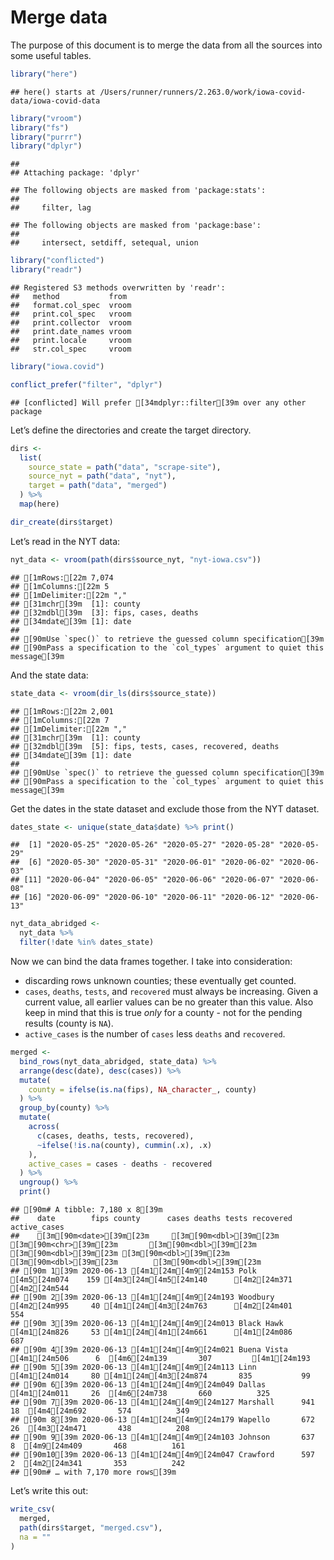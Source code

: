Merge data
================

The purpose of this document is to merge the data from all the sources
into some useful tables.

``` r
library("here")
```

    ## here() starts at /Users/runner/runners/2.263.0/work/iowa-covid-data/iowa-covid-data

``` r
library("vroom")
library("fs")
library("purrr")
library("dplyr")
```

    ## 
    ## Attaching package: 'dplyr'

    ## The following objects are masked from 'package:stats':
    ## 
    ##     filter, lag

    ## The following objects are masked from 'package:base':
    ## 
    ##     intersect, setdiff, setequal, union

``` r
library("conflicted")
library("readr")
```

    ## Registered S3 methods overwritten by 'readr':
    ##   method           from 
    ##   format.col_spec  vroom
    ##   print.col_spec   vroom
    ##   print.collector  vroom
    ##   print.date_names vroom
    ##   print.locale     vroom
    ##   str.col_spec     vroom

``` r
library("iowa.covid")

conflict_prefer("filter", "dplyr")
```

    ## [conflicted] Will prefer [34mdplyr::filter[39m over any other package

Let’s define the directories and create the target directory.

``` r
dirs <- 
  list(
    source_state = path("data", "scrape-site"),
    source_nyt = path("data", "nyt"),
    target = path("data", "merged")  
  ) %>%
  map(here)

dir_create(dirs$target)
```

Let’s read in the NYT data:

``` r
nyt_data <- vroom(path(dirs$source_nyt, "nyt-iowa.csv"))
```

    ## [1mRows:[22m 7,074
    ## [1mColumns:[22m 5
    ## [1mDelimiter:[22m ","
    ## [31mchr[39m  [1]: county
    ## [32mdbl[39m  [3]: fips, cases, deaths
    ## [34mdate[39m [1]: date
    ## 
    ## [90mUse `spec()` to retrieve the guessed column specification[39m
    ## [90mPass a specification to the `col_types` argument to quiet this message[39m

And the state data:

``` r
state_data <- vroom(dir_ls(dirs$source_state))
```

    ## [1mRows:[22m 2,001
    ## [1mColumns:[22m 7
    ## [1mDelimiter:[22m ","
    ## [31mchr[39m  [1]: county
    ## [32mdbl[39m  [5]: fips, tests, cases, recovered, deaths
    ## [34mdate[39m [1]: date
    ## 
    ## [90mUse `spec()` to retrieve the guessed column specification[39m
    ## [90mPass a specification to the `col_types` argument to quiet this message[39m

Get the dates in the state dataset and exclude those from the NYT
dataset.

``` r
dates_state <- unique(state_data$date) %>% print() 
```

    ##  [1] "2020-05-25" "2020-05-26" "2020-05-27" "2020-05-28" "2020-05-29"
    ##  [6] "2020-05-30" "2020-05-31" "2020-06-01" "2020-06-02" "2020-06-03"
    ## [11] "2020-06-04" "2020-06-05" "2020-06-06" "2020-06-07" "2020-06-08"
    ## [16] "2020-06-09" "2020-06-10" "2020-06-11" "2020-06-12" "2020-06-13"

``` r
nyt_data_abridged <- 
  nyt_data %>%
  filter(!date %in% dates_state)
```

Now we can bind the data frames together. I take into consideration:

  - discarding rows unknown counties; these eventually get counted.
  - `cases`, `deaths`, `tests`, and `recovered` must always be
    increasing. Given a current value, all earlier values can be no
    greater than this value. Also keep in mind that this is true *only*
    for a county - not for the pending results (county is `NA`).
  - `active_cases` is the number of `cases` less `deaths` and
    `recovered`.

<!-- end list -->

``` r
merged <- 
  bind_rows(nyt_data_abridged, state_data) %>%
  arrange(desc(date), desc(cases)) %>%
  mutate(
    county = ifelse(is.na(fips), NA_character_, county)
  ) %>%
  group_by(county) %>%
  mutate(
    across(
      c(cases, deaths, tests, recovered),
      ~ifelse(!is.na(county), cummin(.x), .x)
    ),
    active_cases = cases - deaths - recovered
  ) %>%
  ungroup() %>%
  print()
```

    ## [90m# A tibble: 7,180 x 8[39m
    ##    date        fips county      cases deaths tests recovered active_cases
    ##    [3m[90m<date>[39m[23m     [3m[90m<dbl>[39m[23m [3m[90m<chr>[39m[23m       [3m[90m<dbl>[39m[23m  [3m[90m<dbl>[39m[23m [3m[90m<dbl>[39m[23m     [3m[90m<dbl>[39m[23m        [3m[90m<dbl>[39m[23m
    ## [90m 1[39m 2020-06-13 [4m1[24m[4m9[24m153 Polk         [4m5[24m074    159 [4m3[24m[4m5[24m140      [4m2[24m371         [4m2[24m544
    ## [90m 2[39m 2020-06-13 [4m1[24m[4m9[24m193 Woodbury     [4m2[24m995     40 [4m1[24m[4m3[24m763      [4m2[24m401          554
    ## [90m 3[39m 2020-06-13 [4m1[24m[4m9[24m013 Black Hawk   [4m1[24m826     53 [4m1[24m[4m1[24m661      [4m1[24m086          687
    ## [90m 4[39m 2020-06-13 [4m1[24m[4m9[24m021 Buena Vista  [4m1[24m506      6  [4m6[24m139       307         [4m1[24m193
    ## [90m 5[39m 2020-06-13 [4m1[24m[4m9[24m113 Linn         [4m1[24m014     80 [4m1[24m[4m3[24m874       835           99
    ## [90m 6[39m 2020-06-13 [4m1[24m[4m9[24m049 Dallas       [4m1[24m011     26  [4m6[24m738       660          325
    ## [90m 7[39m 2020-06-13 [4m1[24m[4m9[24m127 Marshall      941     18  [4m4[24m692       574          349
    ## [90m 8[39m 2020-06-13 [4m1[24m[4m9[24m179 Wapello       672     26  [4m3[24m471       438          208
    ## [90m 9[39m 2020-06-13 [4m1[24m[4m9[24m103 Johnson       637      8  [4m9[24m409       468          161
    ## [90m10[39m 2020-06-13 [4m1[24m[4m9[24m047 Crawford      597      2  [4m2[24m341       353          242
    ## [90m# … with 7,170 more rows[39m

Let’s write this out:

``` r
write_csv(
  merged,
  path(dirs$target, "merged.csv"),
  na = ""
)
```
